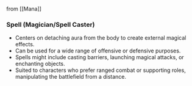 from [[Mana]]
### Spell (Magician/Spell Caster)
- Centers on detaching aura from the body to create external magical effects.
- Can be used for a wide range of offensive or defensive purposes.
- Spells might include casting barriers, launching magical attacks, or enchanting objects.
- Suited to characters who prefer ranged combat or supporting roles, manipulating the battlefield from a distance.